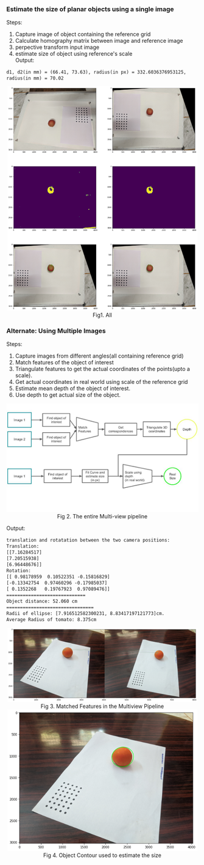 
### Estimate the size of planar objects using a single image  
Steps:
1. Capture image of object containing the reference grid
2. Calculate homography matrix between image and reference image
3. perpective transform input image
4. estimate size of object using reference's scale  
Output:  

```
d1, d2(in mm) = (66.41, 73.63), radius(in px) = 332.6036376953125, radius(in mm) = 70.02
```
  
<p align = "center"> 
    <img width = 500 src = "assets/monocular_sample.png" alt = "monocular sample" />
    <br>
    Fig1. All
</p>

### Alternate: Using Multiple Images
Steps:
1. Capture images from different angles(all containing reference grid)
2. Match features of the object of interest
3. Triangulate features to get the actual coordinates of the points(upto a scale).
4. Get actual coordinates in real world using scale of the reference grid
5. Estimate mean depth of the object of interest.
6. Use depth to get actual size of the object.

<p align = "center"> 
    <img width = 800 src = "assets/multiview_pipeline.png" alt = "entire multi-view pipeline" />
    <br>
    Fig 2. The entire Multi-view pipeline
</p>

Output:   
```
translation and rotatation between the two camera positions:
Translation:
[[7.16284517]
[7.20515938]
[6.96448676]]
Rotation:
[[ 0.98178959  0.10522351 -0.15816829]
[-0.13342754  0.97460296 -0.17985037]
[ 0.1352268   0.19767923  0.97089476]]
=============================
Object distance: 52.060 cm
================================
Radii of ellipse: [7.916512582300231, 8.83417197121773]cm.
Average Radius of tomato: 8.375cm
```

<p align = "center"> 
    <img width = 500 src = "assets/multiview_sample.png" alt = "multi-view sample"/>
    <br>
    Fig 3. Matched Features in the Multiview Pipeline
    <br>
    <img width = 500 src = "assets/multiview_output2.png" alt = "multi-view sample"/>
    <br>
    Fig 4. Object Contour used to estimate the size
</p>
